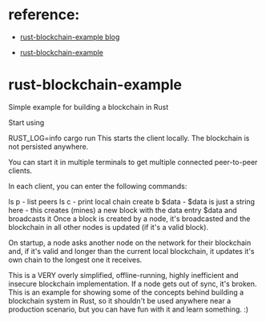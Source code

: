 # reference:

- [rust-blockchain-example blog](https://blog.logrocket.com/how-to-build-a-blockchain-in-rust/)

- [rust-blockchain-example](https://github.com/zupzup/rust-blockchain-example)


# rust-blockchain-example
Simple example for building a blockchain in Rust

Start using

RUST_LOG=info cargo run
This starts the client locally. The blockchain is not persisted anywhere.

You can start it in multiple terminals to get multiple connected peer-to-peer clients.

In each client, you can enter the following commands:

ls p - list peers
ls c - print local chain
create b $data - $data is just a string here - this creates (mines) a new block with the data entry $data and broadcasts it
Once a block is created by a node, it's broadcasted and the blockchain in all other nodes is updated (if it's a valid block).

On startup, a node asks another node on the network for their blockchain and, if it's valid and longer than the current local blockchain, it updates it's own chain to the longest one it receives.

This is a VERY overly simplified, offline-running, highly inefficient and insecure blockchain implementation. If a node gets out of sync, it's broken. This is an example for showing some of the concepts behind building a blockchain system in Rust, so it shouldn't be used anywhere near a production scenario, but you can have fun with it and learn something. :)